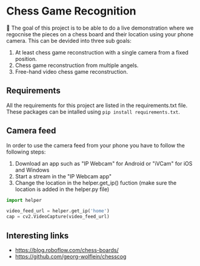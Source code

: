 # Chess Game Recognition
:triangular_flag_on_post: The goal of this project is to be able to do a live demonstration where we regocnise the pieces on a chess board and their location using your phone camera. This can be devided into three sub goals:
1. At least chess game reconstruction with a single camera from a fixed position.
2. Chess game reconstruction from multiple angels.
3. Free-hand video chess game reconstruction.



## Requirements 
All the requirements for this project are listed in the requirements.txt file. These packages can be intalled using `pip install requirements.txt`.

## Camera feed
In order to use the camera feed from your phone you have to follow the following steps:
1. Download an app such as "IP Webcam" for Android or "iVCam" for iOS and Windows
2. Start a stream in the "IP Webcam app"
3. Change the location in the helper.get_ip() fuction (make sure the location is added in the helper.py file)
```python
import helper

video_feed_url = helper.get_ip('home')
cap = cv2.VideoCapture(video_feed_url)
```

## Interesting links
- https://blog.roboflow.com/chess-boards/
- https://github.com/georg-wolflein/chesscog
